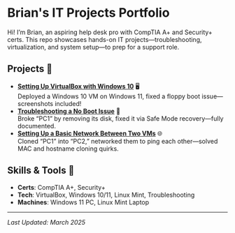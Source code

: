 # Brian's IT Projects Portfolio
Hi! I’m Brian, an aspiring help desk pro with CompTIA A+ and Security+ certs. This repo showcases hands-on IT projects—troubleshooting, virtualization, and system setup—to prep for a support role.

## Projects 📂
- **[Setting Up VirtualBox with Windows 10](setting-up-virtualbox-win10.md)** 🖥️  
  Deployed a Windows 10 VM on Windows 11, fixed a floppy boot issue—screenshots included!
- **[Troubleshooting a No Boot Issue](no-boot-fix.md)** 🔧  
  Broke “PC1” by removing its disk, fixed it via Safe Mode recovery—fully documented.
- **[Setting Up a Basic Network Between Two VMs](networking-vms.md)** 🌐  
  Cloned “PC1” into “PC2,” networked them to ping each other—solved MAC and hostname cloning quirks.

## Skills & Tools 🔧
- **Certs**: CompTIA A+, Security+
- **Tech**: VirtualBox, Windows 10/11, Linux Mint, Troubleshooting
- **Machines**: Windows 11 PC, Linux Mint Laptop

---
*Last Updated: March 2025*
